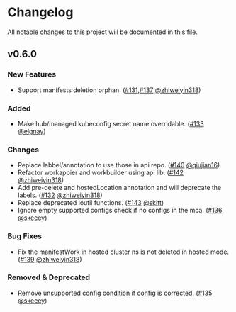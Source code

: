 # Changelog 
All notable changes to this project will be documented in this file.

## v0.6.0

### New Features
* Support manifests deletion orphan. ([#131](https://github.com/open-cluster-management-io/addon-framework/pull/131),[#137](https://github.com/open-cluster-management-io/addon-framework/pull/137) [@zhiweiyin318](https://github.com/zhiweiyin318))

### Added
* Make hub/managed kubeconfig secret name overridable. ([#133](https://github.com/open-cluster-management-io/addon-framework/pull/133) [@elgnay](https://github.com/elgnay))

### Changes
* Replace labbel/annotation to use those in api repo. ([#140](https://github.com/open-cluster-management-io/addon-framework/pull/140) [@qiujian16](https://github.com/qiujian16))
* Refactor workappier and workbuilder using api lib. ([#142](https://github.com/open-cluster-management-io/addon-framework/pull/142) [@zhiweiyin318](https://github.com/zhiweiyin318))
* Add pre-delete and hostedLocation annotation and will deprecate the labels. ([#132](https://github.com/open-cluster-management-io/addon-framework/pull/132) [@zhiweiyin318](https://github.com/zhiweiyin318))
* Replace deprecated ioutil functions. ([#143](https://github.com/open-cluster-management-io/addon-framework/pull/143) [@skitt](https://github.com/skitt))
* Ignore empty supported configs check if no configs in the mca. ([#136](https://github.com/open-cluster-management-io/addon-framework/pull/136) [@skeeey](https://github.com/skeeey))

### Bug Fixes
* Fix the manifestWork in hosted cluster ns is not deleted in hosted mode. ([#139](https://github.com/open-cluster-management-io/addon-framework/pull/139) [@zhiweiyin318](https://github.com/zhiweiyin318))

### Removed & Deprecated
* Remove unsupported config condition if config is corrected. ([#135](https://github.com/open-cluster-management-io/addon-framework/pull/135) [@skeeey](https://github.com/skeeey))
